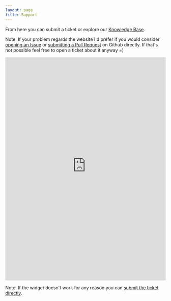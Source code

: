 ```yaml
---
layout: page
title: Support
---
```


<!-- Start of Async Drift Code -->
<script>
"use strict";

!function() {
  var t = window.driftt = window.drift = window.driftt || [];
  if (!t.init) {
    if (t.invoked) return void (window.console && console.error && console.error("Drift snippet included twice."));
    t.invoked = !0, t.methods = [ "identify", "config", "track", "reset", "debug", "show", "ping", "page", "hide", "off", "on" ], 
    t.factory = function(e) {
      return function() {
        var n = Array.prototype.slice.call(arguments);
        return n.unshift(e), t.push(n), t;
      };
    }, t.methods.forEach(function(e) {
      t[e] = t.factory(e);
    }), t.load = function(t) {
      var e = 3e5, n = Math.ceil(new Date() / e) * e, o = document.createElement("script");
      o.type = "text/javascript", o.async = !0, o.crossorigin = "anonymous", o.src = "https://js.driftt.com/include/" + n + "/" + t + ".js";
      var i = document.getElementsByTagName("script")[0];
      i.parentNode.insertBefore(o, i);
    };
  }
}();
drift.SNIPPET_VERSION = '0.3.1';
drift.load('vbwmrgez6nux');
</script>
<!-- End of Async Drift Code -->

From here you can submit a ticket or explore our [Knowledge Base](https://valentinourbano.freshdesk.com/support/solutions).

Note: If your problem regards the website I'd prefer if you would consider [opening an Issue](https://github.com/valeIT/valeIT.github.io/issues) or [submitting a Pull Request](https://github.com/valeIT/valeIT.github.io/pulls) on Github directly. If that's not possible feel free to open a ticket about it anyway =)

<script type="text/javascript" src="https://s3.amazonaws.com/assets.freshdesk.com/widget/freshwidget.js"></script>
<style type="text/css" media="screen, projection">
	@import url(https://s3.amazonaws.com/assets.freshdesk.com/widget/freshwidget.css); 
</style>
<iframe class="freshwidget-embedded-form" id="freshwidget-embedded-form" src="https://valentinourbano.freshdesk.com/widgets/feedback_widget/new?&widgetType=embedded&screenshot=no" scrolling="yes" height="700" width="100%" frameborder="0" >
</iframe>

Note: If the widget doesn't work for any reason you can [submit the ticket directly](https://valentinourbano.freshdesk.com/support/tickets/new).
